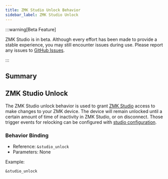 ```yaml
---
title: ZMK Studio Unlock Behavior
sidebar_label: ZMK Studio Unlock
---
```


:::warning[Beta Feature]

ZMK Studio is in beta. Although every effort has been made to provide a stable experience, you may still encounter issues during use. Please report any issues to [GitHub Issues](https://github.com/zmkfirmware/zmk-studio/issues).

:::

## Summary

## ZMK Studio Unlock

The ZMK Studio unlock behavior is used to grant [ZMK Studio](../../features/studio.md) access to make changes to your ZMK device. The device will remain unlocked until a certain amount of time of inactivity in ZMK Studio, or on disconnect. Those trigger events for relocking can be configured with [studio configuration](../../config/studio.md).

### Behavior Binding

- Reference: `&studio_unlock`
- Parameters: None

Example:

```dts
&studio_unlock
```
